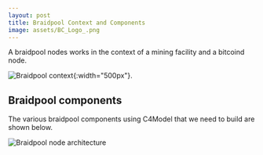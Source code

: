 ```yaml
---
layout: post
title: Braidpool Context and Components
image: assets/BC_Logo_.png
---
```


A braidpool nodes works in the context of a mining facility and a
bitcoind node.

![Braidpool context](/assets/architecture/braidpool_context.png){:width="500px"}.


## Braidpool components

The various braidpool components using C4Model that we need to build
are shown below.

![Braidpool node architecture](/assets/architecture/braidpool_node.png)


